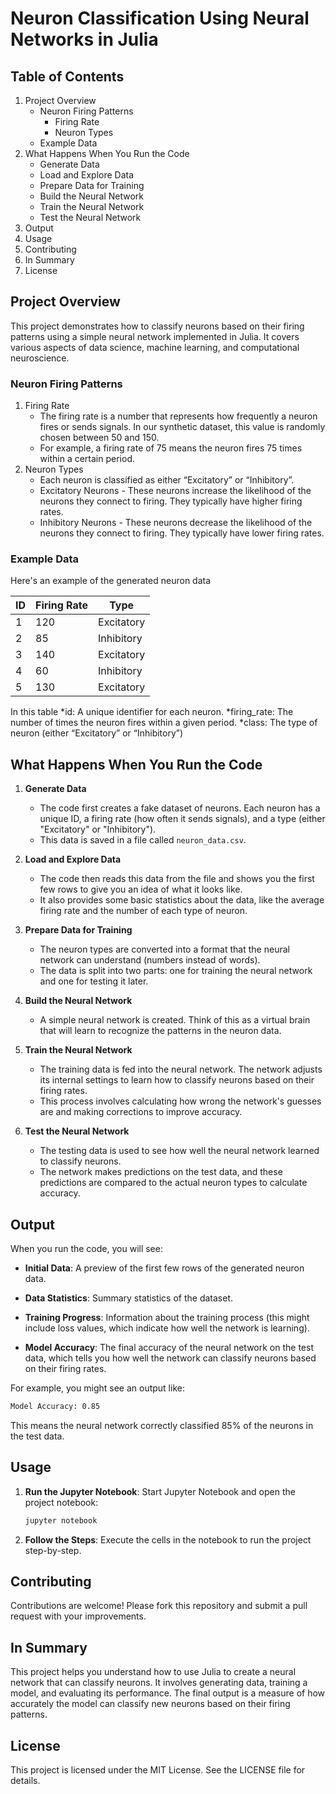 # Neuron Classification Using Neural Networks in Julia

## Table of Contents

1. Project Overview
    * Neuron Firing Patterns
        * Firing Rate
        * Neuron Types
    * Example Data
2. What Happens When You Run the Code
    * Generate Data
    * Load and Explore Data
    * Prepare Data for Training
    * Build the Neural Network
    * Train the Neural Network
    * Test the Neural Network
3. Output
4. Usage
5. Contributing
6. In Summary
7. License

## Project Overview

This project demonstrates how to classify neurons based on their firing patterns using a simple neural network implemented in Julia. It covers various aspects of data science, machine learning, and computational neuroscience.

### Neuron Firing Patterns

1. Firing Rate
    * The firing rate is a number that represents how frequently a neuron fires or sends signals. In our synthetic dataset, this value is randomly chosen between 50 and 150.
    * For example, a firing rate of 75 means the neuron fires 75 times within a certain period.
2. Neuron Types
    * Each neuron is classified as either “Excitatory” or “Inhibitory”.
    * Excitatory Neurons - These neurons increase the likelihood of the neurons they connect to firing. They typically have higher firing rates.
    * Inhibitory Neurons - These neurons decrease the likelihood of the neurons they connect to firing. They typically have lower firing rates.

### Example Data

Here's an example of the generated neuron data

| ID | Firing Rate |    Type    |
|----|-------------|------------|
| 1  | 120         | Excitatory |
| 2  | 85          | Inhibitory |
| 3  | 140         | Excitatory |
| 4  | 60          | Inhibitory |
| 5  | 130         | Excitatory |

In this table
    *id: A unique identifier for each neuron.
    *firing_rate: The number of times the neuron fires within a given period.
    *class: The type of neuron (either “Excitatory” or “Inhibitory”)

## What Happens When You Run the Code

1. **Generate Data**
   * The code first creates a fake dataset of neurons. Each neuron has a unique ID, a firing rate (how often it sends signals), and a type (either "Excitatory" or "Inhibitory").
   * This data is saved in a file called `neuron_data.csv`.

2. **Load and Explore Data**
   * The code then reads this data from the file and shows you the first few rows to give you an idea of what it looks like.
   * It also provides some basic statistics about the data, like the average firing rate and the number of each type of neuron.

3. **Prepare Data for Training**
   * The neuron types are converted into a format that the neural network can understand (numbers instead of words).
   * The data is split into two parts: one for training the neural network and one for testing it later.

4. **Build the Neural Network**
   * A simple neural network is created. Think of this as a virtual brain that will learn to recognize the patterns in the neuron data.

5. **Train the Neural Network**
   * The training data is fed into the neural network. The network adjusts its internal settings to learn how to classify neurons based on their firing rates.
   * This process involves calculating how wrong the network's guesses are and making corrections to improve accuracy.

6. **Test the Neural Network**
   * The testing data is used to see how well the neural network learned to classify neurons.
   * The network makes predictions on the test data, and these predictions are compared to the actual neuron types to calculate accuracy.

## Output

When you run the code, you will see:

* **Initial Data**: A preview of the first few rows of the generated neuron data.

* **Data Statistics**: Summary statistics of the dataset.

* **Training Progress**: Information about the training process (this might include loss values, which indicate how well the network is learning).

* **Model Accuracy**: The final accuracy of the neural network on the test data, which tells you how well the network can classify neurons based on their firing rates.

For example, you might see an output like:

```sh
Model Accuracy: 0.85
```

This means the neural network correctly classified 85% of the neurons in the test data.

## Usage

1. **Run the Jupyter Notebook**: Start Jupyter Notebook and open the project notebook:

   ```sh
   jupyter notebook
   ```

2. **Follow the Steps**: Execute the cells in the notebook to run the project step-by-step.

## Contributing

Contributions are welcome! Please fork this repository and submit a pull request with your improvements.

## In Summary

This project helps you understand how to use Julia to create a neural network that can classify neurons. It involves generating data, training a model, and evaluating its performance. The final output is a measure of how accurately the model can classify new neurons based on their firing patterns.

## License

This project is licensed under the MIT License. See the LICENSE file for details.

